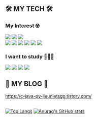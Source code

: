 <h2>🛠️ MY TECH 🛠️</h2>

### My Interest 🤓
<div>
  <img src="https://img.shields.io/badge/html5-E34F26?style=for-the-badge&logo=html5&logoColor=white"> 
  <img src="https://img.shields.io/badge/css-1572B6?style=for-the-badge&logo=css3&logoColor=white"> 
  <img src="https://img.shields.io/badge/javascript-F7DF1E?style=for-the-badge&logo=javascript&logoColor=black"> <br>
  <img src="https://img.shields.io/badge/java-007396?style=for-the-badge&logo=java&logoColor=white"> 
  <img src="https://img.shields.io/badge/C-A8B9CC?style=for-the-badge&logo=C&logoColor=white"/>
  <img src="https://img.shields.io/badge/node.js-339933?style=for-the-badge&logo=Node.js&logoColor=white">
  <img src="https://img.shields.io/badge/mysql-4479A1?style=for-the-badge&logo=mysql&logoColor=white">
  <img src="https://img.shields.io/badge/kotlin-7F52FF?style=for-the-badge&logo=kotlin&logoColor=white">
  <img src="https://img.shields.io/badge/python-3776AB?style=for-the-badge&logo=python&logoColor=white">
</div>

### I want to study 👩🏻‍💻
<div>
  <img src="https://img.shields.io/badge/react-61DAFB?style=for-the-badge&logo=react&logoColor=black">
  <img src="https://img.shields.io/badge/Android Studio-3DDC84?style=for-the-badge&logo=Android Studio&logoColor=white"/>
  <img src="https://img.shields.io/badge/PHP-777BB4?style=for-the-badge&logo=php&logoColor=white"/>
  <img src="https://img.shields.io/badge/Spring-6DB33F?style=for-the-badge&logo=Spring&logoColor=white"/>
</div>
<div></div><div></div>
<h2>📝 MY BLOG 📝</h2>
<a href="https://c-java-py-jieunletsgo.tistory.com/">https://c-java-py-jieunletsgo.tistory.com/</a>
<div></div><div></div>
<br>

[![Top Langs](https://github-readme-stats.vercel.app/api/top-langs/?username=ahkjeflhkeuvha&layout=compact&hide=html)](https://github.com/anuraghazra/github-readme-stats)
[![Anurag's GitHub stats](https://github-readme-stats.vercel.app/api?username=ahkjeflhkeuvha)](https://github.com/anuraghazra/github-readme-stats)


<!--
**ahkjeflhkeuvha/ahkjeflhkeuvha** is a ✨ _special_ ✨ repository because its `README.md` (this file) appears on your GitHub profile.

Here are some ideas to get you started:

- 🔭 I’m currently working on ...
- 🌱 I’m currently learning ...
- 👯 I’m looking to collaborate on ...
- 🤔 I’m looking for help with ...
- 💬 Ask me about ...
- 📫 How to reach me: ...
- 😄 Pronouns: ...
- ⚡ Fun fact: ...
-->
